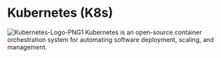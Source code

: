 # Kubernetes (K8s)
![Kubernetes-Logo-PNG1](https://user-images.githubusercontent.com/62883434/210126911-4723acbe-8cff-4b65-9ef2-cb34e851ce1f.png)
Kubernetes is an open-source container orchestration system for automating software deployment, scaling, and management.
